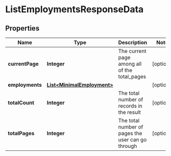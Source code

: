 

# ListEmploymentsResponseData


## Properties

| Name | Type | Description | Notes |
|------------ | ------------- | ------------- | -------------|
|**currentPage** | **Integer** | The current page among all of the total_pages |  [optional] |
|**employments** | [**List&lt;MinimalEmployment&gt;**](MinimalEmployment.md) |  |  [optional] |
|**totalCount** | **Integer** | The total number of records in the result |  [optional] |
|**totalPages** | **Integer** | The total number of pages the user can go through |  [optional] |



